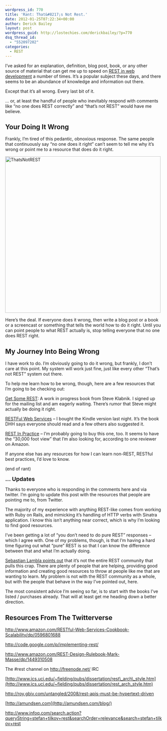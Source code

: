 ```yaml
---
wordpress_id: 770
title: 'Rant: That&#8217;s Not Rest.'
date: 2012-01-25T07:22:34+00:00
author: Derick Bailey
layout: post
wordpress_guid: http://lostechies.com/derickbailey/?p=770
dsq_thread_id:
  - "552097202"
categories:
  - REST
---
```

I&#8217;ve asked for an explanation, definition, blog post, book, or any other source of material that can get me up to speed on [REST in web development](http://en.wikipedia.org/wiki/Representational_state_transfer) a number of times. It&#8217;s a popular subject these days, and there seems to be an abundance of knowledge and information out there.

Except that it&#8217;s all wrong. Every last bit of it.

… or, at least the handful of people who inevitably respond with comments like &#8220;no one does REST correctly&#8221; and &#8220;that&#8217;s not REST&#8221; would have me believe.

## Your Doing It Wrong

Frankly, I&#8217;m tired of this pedantic, obnoxious response. The same people that continuously say &#8220;no one does it right&#8221; can&#8217;t seem to tell me why it&#8217;s wrong or point me to a resource that does do it right.

<img title="ThatsNotREST.jpg" src="http://lostechies.com/derickbailey/files/2012/01/ThatsNotREST.jpg" border="0" alt="ThatsNotREST" width="500" height="503" />

Here&#8217;s the deal. If everyone does it wrong, then write a blog post or a book or a screencast or something that tells the world how to do it right. Until you can point people to what REST actually is, stop telling everyone that no one does REST right.

## My Journey Into Being Wrong

I have work to do. I&#8217;m obviously going to do it wrong, but frankly, I don&#8217;t care at this point. My system will work just fine, just like every other &#8220;That&#8217;s not REST&#8221; system out there.

To help me learn how to be wrong, though, here are a few resources that I&#8217;m going to be checking out:

[Get Some REST](http://getsomere.st/): A work in progress book from Steve Klabnik. I signed up for the mailing list and am eagerly waiting. There&#8217;s rumor that Steve might actually be doing it right.

[RESTFul Web Services](http://www.amazon.com/Restful-Web-Services-Leonard-Richardson/dp/0596529260) &#8211; I bought the Kindle version last night. It&#8217;s the book DHH says everyone should read and a few others also suggested it.

[REST In Practice](http://www.amazon.com/REST-Practice-Hypermedia-Systems-Architecture/dp/0596805829) &#8211; I&#8217;m probably going to buy this one, too. It seems to have the &#8220;30,000 foot view&#8221; that I&#8217;m also looking for, according to one reviewer on Amazon.

If anyone else has any resources for how I can learn non-REST, RESTful best practices, I&#8217;d love to know.

(end of rant)

 

<span style="font-size: 18px; font-weight: bold;">… Updates</span>

Thanks to everyone who is responding in the comments here and via twitter. I&#8217;m going to update this post with the resources that people are pointing me to, from Twitter.

The majority of my experience with anything REST-like comes from working with Ruby on Rails, and mimicking it&#8217;s handling of HTTP verbs with Sinatra application. I know this isn&#8217;t anything near correct, which is why I&#8217;m looking to find good resources.

I&#8217;ve been getting a lot of &#8220;you don&#8217;t need to do pure REST&#8221; responses &#8211; which I agree with. One of my problems, though, is that I&#8217;m having a hard time figuring out what &#8220;pure&#8221; REST is so that I can know the difference between that and what I&#8217;m actually doing.

[Sebastian Lambla points out](https://twitter.com/#!/serialseb/status/162172630844186624) that it&#8217;s not the entire REST community that pulls this crap. There are plenty of people that are helping, providing good information and creating good resources to throw at people like me that are wanting to learn. My problem is not with the REST community as a whole, but with the people that behave in the way I&#8217;ve pointed out, here.

The most consistent advice I&#8217;m seeing so far, is to start with the books I&#8217;ve listed / purchases already. That will at least get me heading down a better direction.

## Resources From The Twitterverse

<http://www.amazon.com/RESTful-Web-Services-Cookbook-Scalability/dp/0596801688>

<http://code.google.com/p/implementing-rest/>

<http://www.amazon.com/REST-Design-Rulebook-Mark-Masse/dp/1449310508>

The #rest channel on <http://freenode.net/> IRC

[http://www.ics.uci.edu/~fielding/pubs/dissertation/rest\_arch\_style.htm](http://www.ics.uci.edu/~fielding/pubs/dissertation/rest_arch_style.htm)

<http://roy.gbiv.com/untangled/2008/rest-apis-must-be-hypertext-driven>

[http://amundsen.com](http://amundsen.com/blog/)

<http://www.infoq.com/search.action?queryString=stefan+tilkov+rest&searchOrder=relevance&search=stefan+tilkov+rest>